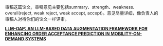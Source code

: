 审稿这篇论文，审稿意见主要包括summary、strength、weakness. overall(reject, weak reject, weak accept, accept)。意见尽量详细，像负责人的审稿人对待你们的论文一样评审。

[**LLM-OAP: AN LLM-BASED DATA AUGMENTATION  FRAMEWORK FOR ENHANCING ORDER ACCEPTANCE  PREDICTION IN MOBILITY-ON-DEMAND SYSTEMS**](https://openreview.net/pdf?id=17wW0MWqjl)

